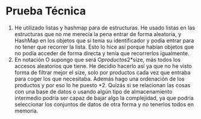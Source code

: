 # Prueba Técnica

1. He utilizado listas y hashmap para de estructuras. He usado listas en las estructuras que no me merecía la pena entrar 
de forma aleatoria, y HashMap en los objetos que si tenia su identificador y podía entrar para no tener que recorrer la lista. Esto lo hice así porque habían 
objetos que no podía acceder de forma directa y tenía que recorrerlos igualmente.
2. En notación O supongo que será O*productos*2*size, más todos los accesos aleatorios que tiene. He decidio hacerlo así ya que 
no he visto forma de filtrar mejor el size, solo por productos cada vez que entraba para coger los que necesitaba.
Además hago una ordenación de los productos y por eso lo he puesto *2. Quizás si se relacionan las cosas
con una base de datos o usando algún tipo de almacenamiento intermedio podría ser capaz de bajar
algo la complejidad, ya que podría seleccionar los conjuntos de datos de otra forma y no tenerlos
todos en memoría.
